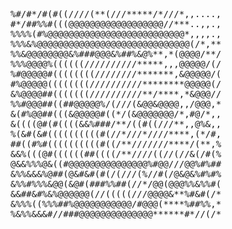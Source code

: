 <pre>
%#/#*/#(#((////(**(///*****/*///*,,....,
#*/##%%#(((@@@@@@@@@@@@@@@@@@//***..,,.,
%%%%(#%@@@@@@@@@@@@@@@@@@@@@@@@@@*,,,,.,
%%%&%@@@@@@@@@@@@@@@@@@@@@@@@@@@@@(/*,**
%%&@@@@@@@@&%###@@@&%##%&@%**,*(@@@@/**/
%%%@@@@%((((((//////////*****,,,@@@@@/(/
%#@@@@@#((((((((////////*******,&@@@@@/(
#%@@@@@((((((((//////////********@@@@@(/
&%@@@@##(((((((//////////**/****,*&@@@//
%%#@@@##((##@@@@@%/(///(&@@&@@@@,,/@@@,*
&(#%@@##(((&@@@@@#((*/(&@@@@@@@/*,#@/*,,
&((((@#(#((((&&%###/**/((#((///**,,@%&,,
%(&#(&#((((((((((#(//*///*////****,(*/#,
##((#%#((((((((((#((/**///////****/(**,%
&&%(((@#((((((##((((/**////((//(//&(/#(%
@&&%%%@&((#@@@@@@@@@@@@@@@%#@@///@@%#%##
&%%&&&%@##(@&#&#(#(/(///(%//#(/@&@&%#%#%
&%%#%%%&@@(&@#(###%%##(//*/@@(@@@%%&%%#(
&&##&#%&%@@@@@@(//(((((///@@@@&**%#&#(/*
&%%%((%%%##%@@@@@@@@@@@/#@@@(****%##%%,*
%&%%&&&#//###@@@@@@@@@@@@@@******#*//(/*
</pre>
